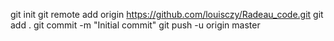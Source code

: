 git init
git remote add origin https://github.com/louisczy/Radeau_code.git
git add .
git commit -m "Initial commit"
git push -u origin master
